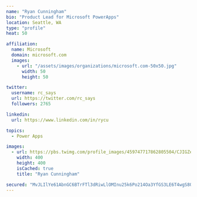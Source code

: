 ```yaml
---
name: "Ryan Cunningham"
bio: "Product Lead for Microsoft PowerApps"
location: Seattle, WA
type: "profile"
heat: 50

affiliation:
  name: Microsoft
  domain: microsoft.com
  images:
    - url: "/assets/images/organizations/microsoft.com-50x50.jpg"
      width: 50
      height: 50

twitter:
  username: rc_says
  url: https://twitter.com/rc_says
  followers: 2765

linkedin:
  url: https://www.linkedin.com/in/rycu

topics:
  - Power Apps

images:
  - url: https://pbs.twimg.com/profile_images/459747717862805504/CJIGZejd_400x400.png
    width: 400
    height: 400
    isCached: true
    title: "Ryan Cunningham"

secured: "MvJLIlYe61AbnGC6BTrFTl3dRiwLlOMInu25k6Po214Oa3YfGS3LE6T4wgS8Q5CphxGfpV3B1yNVHbZDds9gGNAWC2RUPhI6iuoo0w1fCDv195flsIJQ9F/dSPf5lEETRMmInf2brG4UvONtigtc80k0/97+uFScMOLsMmNjD5ZarCwuOCwGm3D+FqhGHy2G7m2OpAWOKwz5s4IA+KwmdwWa6bY5/v2dsVypL7wQmVu20KfchGpYcutP9RWn879S8cV8zasPMXGQCei5eLTzWzXt9p519NjK3IY4tp0P55hMSmcVbgcpBNLoJyOdX13+/MJBiTQxKFaw+un/8+RAB89r4LVnUBGH0n7o/Xzid6iP12XNVTN6TS0vdeyiXeNkoQ5I8PqkI51cjIm0sHVNqQ==;20kFG0PD7jdWZTU+Uauv8A=="
---
```


